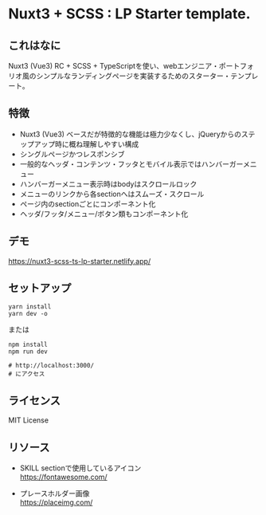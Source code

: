 # Nuxt3 + SCSS : LP Starter template.

## これはなに

Nuxt3 (Vue3) RC + SCSS + TypeScriptを使い、webエンジニア・ポートフォリオ風のシンプルなランディングページを実装するためのスターター・テンプレート。

## 特徴

- Nuxt3 (Vue3) ベースだが特徴的な機能は極力少なくし、jQueryからのステップアップ時に概ね理解しやすい構成
- シングルページかつレスポンシブ
- 一般的なヘッダ・コンテンツ・フッタとモバイル表示ではハンバーガーメニュー
- ハンバーガーメニュー表示時はbodyはスクロールロック
- メニューのリンクから各sectionへはスムーズ・スクロール
- ページ内のsectionごとにコンポーネント化
- ヘッダ/フッタ/メニュー/ボタン類もコンポーネント化

## デモ
https://nuxt3-scss-ts-lp-starter.netlify.app/

## セットアップ

```
yarn install
yarn dev -o
```

または

```
npm install
npm run dev

# http://localhost:3000/
# にアクセス
```

## ライセンス
MIT License

## リソース
- SKILL sectionで使用しているアイコン  
https://fontawesome.com/

- プレースホルダー画像  
https://placeimg.com/
